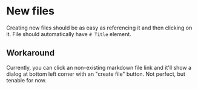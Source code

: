 # New files

Creating new files should be as easy as referencing it and then clicking on it. File should automatically have `# Title` element.

## Workaround

Currently, you can click an non-existing markdown file link and it'll show a dialog at bottom left corner with an "create file" button. Not perfect, but tenable for now.
